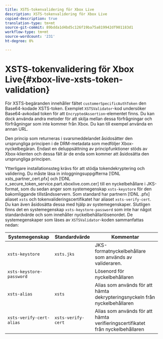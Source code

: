 ```yaml
---
title: XSTS-tokenvalidering för Xbox Live
description: XSTS-tokenvalidering för Xbox Live
copied-description: true
translation-type: tm+mt
source-git-commit: 89bdda1d4bd5c126f19ba75a819942df901183d1
workflow-type: tm+mt
source-wordcount: '231'
ht-degree: 0%

---
```



# XSTS-tokenvalidering för Xbox Live{#xbox-live-xsts-token-validation}

För XSTS-begäranden innehåller fältet `customerSpecificAuthToken` den Base64-kodade XSTS-token. Exemplet `XSTSValidator`-kod undersöker Base64-avkodad token för att `EncryptedAssertion`-elementet finns. Du kan dock använda andra metoder för att skilja mellan dessa förfrågningar och förfrågningar som inte kommer från Xbox. Du kan till exempel använda en annan URL.

Den princip som returneras i svarsmeddelandet åsidosätter den ursprungliga principen i de DRM-metadata som medföljer Xbox-nyckelbegäran. Endast en deluppsättning av principfunktioner stöds av Xbox-klienten och dessa fält är de enda som kommer att åsidosätta den ursprungliga principen.

Ytterligare installationssteg krävs för att stödja tokendekryptering och validering. Du måste läsa in inloggningsuppgifterna [!DNL xsts_partner_cert.pfx] och [!DNL x_secure_token_service.part.xboxlive.com.cer] till en nyckelbehållare i JKS-format, som du sedan anger som systemegenskap `xsts-keystore` för den bakomliggande tillståndsservern. Som standard har partnern [!DNL .pfx] aliaset `xsts` och tokenvalideringscertifikatet har aliaset `xsts-verify-cert`. Du kan även åsidosätta dessa med hjälp av systemegenskaper. Slutligen finns det en systemegenskap `xsts-keystore-password` som inte har något standardvärde och som innehåller nyckelbehållarlösenordet. De systemegenskaper som läses av `XSTSValidator`-koden sammanfattas nedan:

| Systemegenskap | Standardvärde | Kommentar |
|---|---|---|
| `xsts-keystore` | `xsts.jks` | JKS-formatnyckelbehållare som används av valideraren. |
| `xsts-keystore-password` |  | Lösenord för nyckelbehållaren |
| `xsts-alias` | `xsts` | Alias som används för att hämta dekrypteringsnyckeln från nyckelbehållaren |
| `xsts-verify-cert-alias` | `xsts-verify-cert` | Alias som används för att hämta verifieringscertifikatet från nyckelbehållaren |

